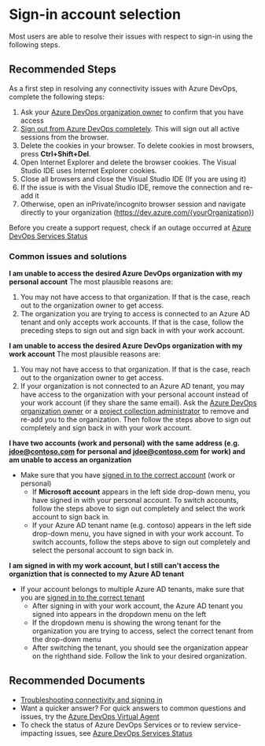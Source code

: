 <properties
  pagetitle="Sign-in account selection"
  service=""
  resource=""
  ms.author="rajr,cathmill"
  selfhelptype="Generic"
  supporttopicids="32572370"
  resourcetags=""
  productpesids="15543"
  cloudenvironments="public,fairfax,mooncake,blackforest,ussec,usnat"
  articleid="aae30144-3bca-412c-b366-cb6179c4b34b"
  ownershipid="Azure_DevOps_Services" />
# Sign-in account selection

Most users are able to resolve their issues with respect to sign-in using the following steps.

## **Recommended Steps**

As a first step in resolving any connectivity issues with Azure DevOps, complete the following steps: 

1. Ask your [Azure DevOps organization owner](https://docs.microsoft.com/azure/devops/organizations/security/lookup-organization-owner-admin?view=azure-devops&tabs=preview-page#look-up-the-organization-owner) to confirm that you have access
1. [Sign out from Azure DevOps completely](https://app.vssps.visualstudio.com/_signout). This will sign out all active sessions from the browser.
1. Delete the cookies in your browser. To delete cookies in most browsers, press **Ctrl+Shift+Del**.
1. Open Internet Explorer and delete the browser cookies. The Visual Studio IDE uses Internet Explorer cookies. 
1. Close all browsers and close the Visual Studio IDE (If you are using it) 
1. If the issue is with the Visual Studio IDE, remove the connection and re-add it
1. Otherwise, open an inPrivate/incognito browser session and navigate directly to your organization (https://dev.azure.com/{yourOrganization}) 
   
Before you create a support request, check if an outage occurred at [Azure DevOps Services Status](https://status.dev.azure.com)
   
### **Common issues and solutions**

**I am unable to access the desired Azure DevOps organization with my personal account** 
The most plausible reasons are:

  1. You may not have access to that organization. If that is the case, reach out to the organization owner to get access. 
  2. The organization you are trying to access is connected to an Azure AD tenant and only accepts work accounts. If that is the case, follow the preceding steps to sign out and sign back in with your work account. 

**I am unable to access the desired Azure DevOps organization with my work account** 
The most plausible reasons are:

  1. You may not have access to that organization. If that is the case, reach out to the organization owner to get access. 
  2. If your organization is not connected to an Azure AD tenant, you may have access to the organization with your personal account instead of your work account (if they share the same email). Ask the [Azure DevOps organization owner](https://docs.microsoft.com/azure/devops/organizations/security/lookup-organization-owner-admin?view=azure-devops&tabs=preview-page#look-up-the-organization-owner) or a [project collection administrator](https://docs.microsoft.com/azure/devops/organizations/security/lookup-organization-owner-admin?view=azure-devops&tabs=preview-page#show-members-of-the-project-collection-administrators-group) to remove and re-add you to the organization. Then follow the steps above to sign out completely and sign back in with your work account. 

**I have two accounts (work and personal) with the same address (e.g. jdoe@contoso.com for personal and jdoe@contoso.com for work) and am unable to access an organization** 

* Make sure that you have [signed in to the correct account](https://app.vssps.visualstudio.com/profile/view) (work or personal) 
  * If **Microsoft account** appears in the left side drop-down menu, you have signed in with your personal account. To switch accounts, follow the steps above to sign out completely and select the work account to sign back in.
  * If your Azure AD tenant name (e.g. contoso) appears in the left side drop-down menu, you have signed in with your work account. To switch accounts, follow the steps above to sign out completely and select the personal account to sign back in.

**I am signed in with my work account, but I still can't access the organiztion that is connected to my Azure AD tenant**

  * If your account belongs to multiple Azure AD tenants, make sure that you are [signed in to the correct tenant](https://app.vssps.visualstudio.com/profile/view)
    * After signing in with your work account, the Azure AD tenant you signed into appears in the dropdown menu on the left
    * If the dropdown menu is showing the wrong tenant for the organization you are trying to access, select the correct tenant from the drop-down menu
    * After switching the tenant, you should see the organization appear on the righthand side. Follow the link to your desired organization.
  

## **Recommended Documents**

* [Troubleshooting connectivity and signing in](https://docs.microsoft.com/azure/devops/user-guide/troubleshoot-connection?view=azure-devops)
* Want a quicker answer? For quick answers to common questions and issues, try the [Azure DevOps Virtual Agent](https://azuredevopsvirtualagent.azurewebsites.net/)
* To check the status of Azure DevOps Services or to review service-impacting issues, see [Azure DevOps Services Status](https://status.dev.azure.com)